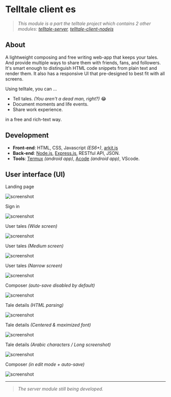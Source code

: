 # Telltale client es

> _This module is a part the telltale project which contains 2 other modules: [telltale-server](), [telltale-client-nodejs]()_

## About

A lightweight composing and free writing web-app that keeps your tales. And provide multiple ways to share them with friends, fans, and followers.
It's smart enough to distinguish HTML code snippets from plain text and render them. It also has a responsive UI that pre-designed to best fit with all screens.

Using telltale, you can ...

- Tell tales. _(You aren't a dead man, right?)_ 😂
- Document moments and life events.
- Share work experience.

in a free and rich-text way.

## Development

- **Front-end**: HTML, CSS, Javascript _(ES6+)_, [arkit.js](https://github.com/AmmarYasserAllaithy/arkit.js)
- **Back-end**: [Node.js](https://nodejs.org/en), [Express.js](https://expressjs.com), RESTful API, JSON.
- **Tools**: [Termux](https://termux.dev/en/) _(android app)_, [Acode](https://play.google.com/store/apps/details?id=com.foxdebug.acodefree) _(android app)_, VScode.

## User interface (UI)

Landing page

![screenshot](screenshots/1.png)

Sign in

![screenshot](screenshots/2.png)

User tales _(Wide screen)_

![screenshot](screenshots/3.1.png)

User tales _(Medium screen)_

![screenshot](screenshots/3.2.png)

User tales _(Narrow screen)_

![screenshot](screenshots/3.3.png)

Composer _(auto-save disabled by default)_

![screenshot](screenshots/4.png)

Tale details _(HTML parsing)_

![screenshot](screenshots/5.1.png)

Tale details _(Centered & maximized font)_

![screenshot](screenshots/5.2.png)

Tale details _(Arabic characters / Long screenshot)_

![screenshot](screenshots/5.3.png)

Composer _(in edit mode + auto-save)_

![screenshot](screenshots/6.png)

---

> _The server module still being developed._
